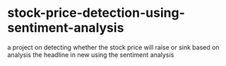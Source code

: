 # stock-price-detection-using-sentiment-analysis
a project on detecting whether the stock price will raise or sink based on analysis the headline in new using the sentiment analysis
